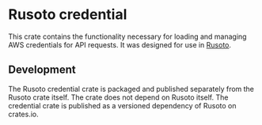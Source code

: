 # Rusoto credential

This crate contains the functionality necessary for loading and managing AWS
credentials for API requests. It was designed for use in
[Rusoto](https://github.com/rusoto/rusoto).

## Development

The Rusoto credential crate is packaged and published separately from the Rusoto
crate itself. The crate does not depend on Rusoto itself. The credential crate
is published as a versioned dependency of Rusoto on crates.io.
